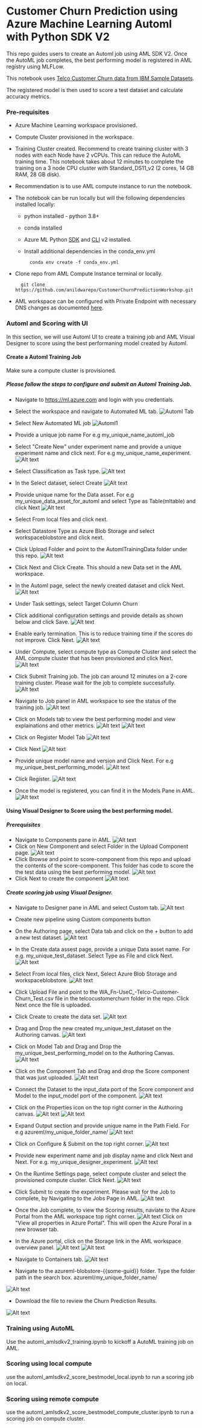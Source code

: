 # Customer Churn Prediction using Azure Machine Learning Automl with Python SDK V2


This repo guides users to create an Automl job using AML SDK V2. Once the AutoML job completes, the best performing model is registered in AML registry using MLFLow. 


This notebook uses [Telco Customer Churn data from IBM Sample Datasets](https://community.ibm.com/community/user/businessanalytics/blogs/steven-macko/2019/07/11/telco-customer-churn-1113).


The registered model is then used to score a test dataset and calculate accuracy metrics. 

### Pre-requisites
* Azure Machine Learning workspace provisioned.
* Compute Cluster provisioned in the workspace.
* Training Cluster created. Recommend to create training cluster with 3 nodes with each Node have 2 vCPUs. This can reduce the AutoML training time. This notebook takes about 12 minutes to complete the training on a 3 node CPU cluster with Standard_DS11_v2 (2 cores, 14 GB RAM, 28 GB disk). 
* Recommendation is to use AML compute instance to run the notebook.
* The notebook can be run locally but will the following dependencies installed locally:
 
    - python installed - python 3.8+
    - conda installed
    - Azure ML Python [SDK](https://learn.microsoft.com/en-us/python/api/overview/azure/ai-ml-readme?view=azure-python) and [CLI](https://learn.microsoft.com/en-us/azure/machine-learning/how-to-configure-cli?view=azureml-api-2&tabs=public) v2 installed.
    - Install additional dependencies in the conda_env.yml
    
            conda env create -f conda_env.yml

* Clone repo from AML Compute Instance terminal or locally. 
        
        git clone https://github.com/anildwarepo/CustomerChurnPredictionWorkshop.git

    


* AML workspace can be configured with Private Endpoint with necessary DNS changes as documented [here](https://learn.microsoft.com/en-us/azure/machine-learning/how-to-custom-dns?view=azureml-api-2&tabs=azure-cli). 





### Automl and Scoring with UI

In this section, we will use Automl UI to create a training job and AML Visual Designer to score using the best performaning model created by Automl. 

#### Create a Automl Training Job

Make sure a compute cluster is provisioned. 

##### Please follow the steps to configure and submit an Automl Training Job.
- Navigate to https://ml.azure.com and login with you credentials. 
- Select the workspace and navigate to Automated ML tab. 
![Automl Tab](./assets/automlimage1.png)
- Select New Automated ML job
![Automl1](./assets/automlimage2.png)
- Provide a unique job name For e.g my_unique_name_automl_job
- Select "Create New" under experiment name and provide a unique experiment name and click next. For e.g my_unique_name_experiment.
![Alt text](./assets/automlimage3.png)
- Select Classification as Task type.
![Alt text](./assets/automlimage4.png)
- In the Select dataset, select Create
![Alt text](./assets/automlimage5.png)
- Provide unique name for the Data asset. For e.g my_unique_data_asset_for_automl and select Type as Table(mltable) and click Next
![Alt text](./assets/automlimage6.png)
- Select From local files and click next. 
- Select Datastore Type as Azure Blob Storage and select workspaceblobstore and click next. 
- Click Upload Folder and point to the AutomlTrainingData folder under this repo. 
![Alt text](./assets/automlimage7.png)
- Click Next and Click Create. This should a new Data set in the AML workspace. 

- In the Automl page, select the newly created dataset and click Next.
![Alt text](./assets/automlimage8.png)

- Under Task settings, select Target Column Churn
- Click additional configuration settings and provide details as shown below and click Save.
 ![Alt text](./assets/automlimage9.png)
- Enable early termination. This is to reduce training time if the scores do not improve. 
Click Next. 
![Alt text](./assets/automlimage10.png)
- Under Compute, select compute type as Compute Cluster and select the AML compute cluster that has been provisioned and click Next.
![Alt text](./assets/automlimage11.png)

- Click Submit Training job. The job can around 12 minutes on a 2-core training cluster. Please wait for the job to complete successfully. 
![Alt text](./assets/automlimage12.png)
- Navigate to Job panel in AML workspace to see the status of the training job. 
![Alt text](./assets/automlimage13.png)
- Click on Models tab to view the best performing model and view explainations and other metrics. 
![Alt text](./assets/automlimage14.png)
![Alt text](./assets/automlimage15.png)
- Click on Register Model Tab 
![Alt text](./assets/automlimage16.png)

- Click Next
![Alt text](./assets/automlimage17.png)
- Provide unique model name and version and Click Next. For e.g my_unique_best_performing_model. 
![Alt text](./assets/automlimage18.png)
- Click Register.
![Alt text](./assets/automlimage19.png)

- Once the model is registered, you can find it in the Models Pane in AML. 
![Alt text](./assets/automlimage20.png)


#### Using Visual Designer to Score using the best performing model. 

##### Prerequisites
- Navigate to Components pane in AML. 
![Alt text](./assets/automlimage21.png)
- Click on New Component and select Folder in the Upload Component page. 
![Alt text](./assets/automlimage22.png)
- Click Browse and point to score-component from this repo and upload the contents of the score-component. This folder has code to score the the test data using the best performing model. 
![Alt text](./assets/automlimage23.png)
- Click Next to create the component
![Alt text](./assets/automlimage24.png)

##### Create scoring job using Visual Designer. 

- Navigate to Designer pane in AML and select Custom tab.
![Alt text](./assets/automlimage25.png)
- Create new pipeline using Custom components button
- On the Authoring page, select Data tab and click on the + button to add a new test dataset. 
![Alt text](./assets/automlimage26.png)
- In the Create data assest page, provide a unique Data asset name. For e.g. my_unique_test_dataset.
Select Type as File and click Next.
![Alt text](./assets/automlimage27.png)
- Select From local files, click Next, Select Azure Blob Storage and workspaceblobstore. 
![Alt text](./assets/automlimage28.png)
- Click Upload File and point to the WA_Fn-UseC_-Telco-Customer-Churn_Test.csv file in the telcocustomerchurn folder in the repo. Click Next once the file is uploaded.
- Click Create to create the data set. 
![Alt text](./assets/automlimage29.png)

- Drag and Drop the new created my_unique_test_dataset on the Authoring canvas. 
![Alt text](./assets/automlimage30.png)

- Click on Model Tab and Drag and Drop the my_unique_best_performing_model on to the Authoring Canvas. 
![Alt text](./assets/automlimage31.png)

- Click on the Component Tab and Drag and drop the Score component that was just uploaded. 
![Alt text](./assets/automlimage32.png)

- Connect the Dataset to the input_data port of the Score component and Model to the input_model port of the component. 
![Alt text](./assets/automlimage33.png)

- Click on the Properties icon on the top right corner in the Authoring canvas. 
![Alt text](./assets/automlimage34.png)
![Alt text](./assets/automlimage35.png)
- Expand Output section and provide unique name in the Path Field. For e.g azureml/my_unique_folder_name/
![Alt text](./assets/automlimage36.png)

- Click on Configure & Submit on the top right corner. 
![Alt text](./assets/automlimage37.png)

- Provide new experiment name and job display name and click Next and Next. For e.g. my_unique_designer_experiment.
![Alt text](./assets/automlimage38.png)

- On the Runtime Settings page, select compute cluster and select the provisioned compute cluster. Click Next.
![Alt text](./assets/automlimage39.png)
- Click Submit to create the experiment. Please wait for the Job to complete, by Navigating to the Jobs Page in AML. 
![Alt text](./assets/automlimage40.png)

- Once the Job complete, to view the Scoring results, naviate to the Azure Portal from the AML workspace top right corner. 
![Alt text](./assets/automlimage41.png)
Click on "View all properties in Azure Portal".  This will open the Azure Poral in a new browser tab. 
- In the Azure portal, click on the Storage link in the AML workspace overview panel. 
![Alt text](./assets/automlimage42.png)
![Alt text](./assets/automlimage43.png)

- Navigate to Containers tab.
![Alt text](./assets/automlimage44.png)

- Navigate to the azureml-blobstore-{{some-guid}} folder. Type the folder path in the search box. azureml/my_unique_folder_name/

![Alt text](./assets/automlimage45.png)

- Download the file to review the Churn Prediction Results. 

![Alt text](./assets/automlimage46.png)


### Training using AutoML

Use the automl_amlsdkv2_training.ipynb to kickoff a AutoML training job on AML.


### Scoring using local compute

use the automl_amlsdkv2_score_bestmodel_local.ipynb to run a scoring job on local.



### Scoring using remote compute

use the automl_amlsdkv2_score_bestmodel_compute_cluster.ipynb to run a scoring job on compute cluster.